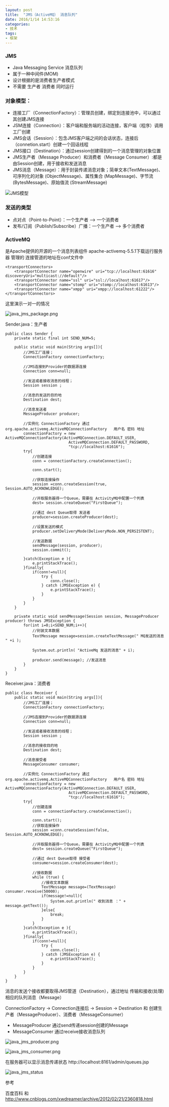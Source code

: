 ```yaml
---
layout: post
title:  "JMS（ActiveMQ） 消息队列"
date: 2016/1/14 14:53:16 
categories:
- 技术
tags:
- 框架
---
```


### JMS

- Java Messaging Service 消息队列
- 属于一种中间件(MOM)
- 设计根据的是消费者生产者模式
- 不需要 生产者 消费者 同时运行


### 对象模型：

- 连接工厂（ConnectionFactory）：管理员创建，绑定到连接池中，可以通过其创建JMS连接
- JSM连接（Connection）：客户端和服务端的活动连接，客户端（程序）调用工厂创建
- JMS会话（Session）：包含JMS客户端之间的会话状态，连接后（connetion.start）创建一个回话线程
- JMS接口（Destination）：通过session创建得到的一个消息管理的对象位置
- JMS生产者（Message Producer）和消费者（Message Consumer）:都是由Session创建，用于接收和发送消息
- JMS消息（Message）：用于封装传递消息对象；简单文本(TextMessage)、可序列化的对象 (ObjectMessage)、属性集合 (MapMessage)、字节流 (BytesMessage)、原始值流 (StreamMessage)


![JMS模型]({{site.baseurl}}/public/img/java_jms_module.png)

### 发送的类型

- 点对点（Point-to-Point）：一个生产者 --> 一个消费者
- 发布/订阅（Publish/Subscribe）广播：一个生产者 --> 多个消费者


### ActiveMQ

是Apache提供的开源的一个消息列表组件
apache-activemq-5.5.1下载运行服务器 管理的 连接管道的地址在conf文件中

	<transportConnectors>
	    <transportConnector name="openwire" uri="tcp://localhost:61616" discoveryUri="multicast://default"/>
	    <transportConnector name="ssl" uri="ssl://localhost:61617"/>
	    <transportConnector name="stomp" uri="stomp://localhost:61613"/>
	    <transportConnector name="xmpp" uri="xmpp://localhost:61222"/>
	</transportConnectors>

这里演示一对一的情况

![java_jms_package.png]({{site.baseurl}}/public/img/java_jms_package.png)

Sender.java：生产者

	public class Sender {
		private static final int SEND_NUM=5;
		
		public static void main(String args[]){
			//JMS工厂连接；
			ConnectionFactory connectionFactory;	
			
			//JMS连接到Provider的数据源连接
			Connection conn=null;
			
			//发送或者接收消息的线程；
			Session session ;
			
			//消息的发送的目的地
			Destination dest;
			
			//消息发送者
			MessageProducer producer;
			
			//实例化 ConnectionFactory 通过 org.apache.activemq.ActiveMQConnectionFactory   用户名 密码 地址
			connectionFactory = new ActiveMQConnectionFactory(ActiveMQConnection.DEFAULT_USER, 
								ActiveMQConnection.DEFAULT_PASSWORD,
						        "tcp://localhost:61616");
			try{
				//创建连接
				conn = connectionFactory.createConnection();
				
				conn.start();
				
				//获取连接操作
				session =conn.createSession(true, Session.AUTO_ACKNOWLEDGE);
				
				//并取服务器得一个Queue，需要在 ActivityMQ中配置一个列表
				dest= session.createQueue("FirstQueue");
				
				//通过 dest Queue取得 发送者
				producer=session.createProducer(dest);
				
				//设置发送的模式
				producer.setDeliveryMode(DeliveryMode.NON_PERSISTENT);
				
				//发送数据
				sendMessage(session, producer);
	            session.commit();
				
			}catch(Exception e ){
				e.printStackTrace();
			}finally{
				if(conn!=null){
					try {
						conn.close();
					} catch (JMSException e) {
						e.printStackTrace();
					}
				}
			}
		}
	
		private static void sendMessage(Session session, MessageProducer producer) throws JMSException {
			for(int i=0;i<SEND_NUM;i++){
				//封装文本数据
				TextMessage message=session.createTextMessage(" MQ发送的消息  " +i );
				
				System.out.println( "ActiveMq 发送的消息" + i);
				
				producer.send(message);	//发送消息
			}
		}
	}

Receiver.java：消费者

	public class Receiver {
		public static void main(String args[]){
			//JMS工厂连接；
			ConnectionFactory connectionFactory;	
			
			//JMS连接到Provider的数据源连接
			Connection conn=null;
			
			//发送或者接收消息的线程；
			Session session ;
			
			//消息的接收目的地
			Destination dest;
			
			//消息接受者
			MessageConsumer consumer;
			
			//实例化 ConnectionFactory 通过 org.apache.activemq.ActiveMQConnectionFactory   用户名 密码 地址
			connectionFactory = new ActiveMQConnectionFactory(ActiveMQConnection.DEFAULT_USER, 
								ActiveMQConnection.DEFAULT_PASSWORD,
						        "tcp://localhost:61616");
			try{
				//创建连接
				conn = connectionFactory.createConnection();
				
				conn.start();
				//获取连接操作
				session =conn.createSession(false, Session.AUTO_ACKNOWLEDGE);
				
				//并取服务器得一个Queue，需要在 ActivityMQ中配置一个列表
				dest= session.createQueue("FirstQueue");
				
				//通过 dest Queue取得 接受者
				consumer=session.createConsumer(dest);
	
				//接收数据
				while (true) {
					//接收文本数据
					TextMessage message=(TextMessage) consumer.receive(50000);
					if(message!=null){
						System.out.println(" 收到消息 ：" + message.getText());
					}else{
						break;
					}
				}
			}catch(Exception e ){
				e.printStackTrace();
			}finally{
				if(conn!=null){
					try {
						conn.close();
					} catch (JMSException e) {
						e.printStackTrace();
					}
				}
			}
		}
	}

消息的发送个接收都要取得JMS管道（Destination），通过地址 传输和接收(处理)相应的队列消息（Message）

ConnectionFactory -> Connection连接后 -> Session -> Destination 和 创建生产者（MessageProducer）、消费者（MessageConsumer）

- MessageProducer 通过send传递session创建的Message
- MessageConsumer 通过receive接收消息队列

![java_jms_producer.png]({{site.baseurl}}/public/img/java_jms_producer.png)
  
![java_jms_consumer.png]({{site.baseurl}}/public/img/java_jms_consumer.png)

在服务器可以显示消息传递状态 http://localhost:8161/admin/queues.jsp

![java_jms_status]({{site.baseurl}}/public/img/java_jms_status.png)

参考

百度百科 和 http://www.cnblogs.com/xwdreamer/archive/2012/02/21/2360818.html


